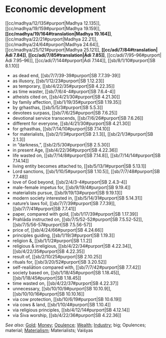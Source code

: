 # Economic development

[[cc/madhya/12/135#purport|Madhya 12.135]], [[cc/madhya/19/159#purport|Madhya 19.159]], **[[cc/madhya/19/164#translation|Madhya 19.164]]**, [[cc/madhya/22/21#purport|Madhya 22.21]], [[cc/madhya/24/64#purport|Madhya 24.64]], [[cc/madhya/25/121#purport|Madhya 25.121]], **[[cc/adi/7/84#translation|Ādi 7.84]]**, **[[cc/adi/7/85#translation|Ādi 7.85]]**, [[cc/adi/7/95–96#purport|Ādi 7.95–96]], [[cc/adi/7/144#purport|Ādi 7.144]], [[sb/8/1/10#purport|SB 8.1.10]]

* as dead end, [[sb/7/7/39-39#purport|SB 7.7.39-39]]
* as illusory, [[sb/1/12/23#purport|SB 1.12.23]]
* as temporary, [[sb/4/22/35#purport|SB 4.22.35]]
* as time waster, [[sb/7/6/4-4#purport|SB 7.6.4-4]]
* atheists cited on, [[sb/4/21/30#purport|SB 4.21.30]]
* by family affection, [[sb/1/19/35#purport|SB 1.19.35]]
* by gṛhasthas, [[sb/5/5/3#purport|SB 5.5.3]]
* devotees surpass, [[sb/7/6/25#purport|SB 7.6.25]]
* devotional service transcends, [[sb/7/6/26#purport|SB 7.6.26]]
* different for everyone, [[sb/4/21/30#purport|SB 4.21.30]]
* for gṛhasthas, [[sb/7/14/10#purport|SB 7.14.10]]
* for materialists, [[sb/2/1/3#purport|SB 2.1.3]], [[sb/2/1/3#purport|SB 2.1.3]]
* in ”darkness,”, [[sb/2/5/30#purport|SB 2.5.30]]
* in present Age, [[sb/4/22/36#purport|SB 4.22.36]]
* life wasted on, [[sb/7/14/8#purport|SB 7.14.8]], [[sb/7/14/14#purport|SB 7.14.14]]
* living entity becomes attached to, [[sb/5/13/1#purport|SB 5.13.1]]
* Lord sanctions, [[sb/1/10/5#purport|SB 1.10.5]], [[sb/7/7/48#purport|SB 7.7.48]]
* love of God beyond, [[sb/2/4/3-4#purport|SB 2.4.3-4]]
* male-female impetus for, [[sb/9/19/4#purport|SB 9.19.4]]
* materialists pursue, [[sb/9/19/13#purport|SB 9.19.13]]
* modern society interested in, [[sb/5/14/31#purport|SB 5.14.31]]
* nature’s laws foil, [[sb/7/7/39#purport|SB 7.7.39]], [[sb/7/7/41#purport|SB 7.7.41]]
* paper, compared with gold, [[sb/1/17/39#purport|SB 1.17.39]]
* Prahlāda instructed on, [[sb/7/5/52-52#purport|SB 7.5.52-52]], [[sb/7/5/56-57#purport|SB 7.5.56-57]]
* price of, [[sb/4/24/66#purport|SB 4.24.66]]
* principles guiding, [[sb/1/19/3#purport|SB 1.19.3]]
* religion &, [[sb/1/1/2#purport|SB 1.1.2]]
* religious & irreligious, [[sb/4/22/34#purport|SB 4.22.34]], [[sb/4/22/35#purport|SB 4.22.35]]
* result of, [[sb/2/10/25#purport|SB 2.10.25]]
* rituals for, [[sb/3/20/52#purport|SB 3.20.52]]
* self-realiātion compared with, [[sb/7/7/42#purport|SB 7.7.42]]
* society based on, [[sb/1/18/45#purport|SB 1.18.45]], [[sb/1/18/45#purport|SB 1.18.45]]
* time wasted on, [[sb/4/22/37#purport|SB 4.22.37]]
* unnecessary, [[sb/10/10/9#purport|SB 10.10.9]], [[sb/10/10/16#purport|SB 10.10.16]]
* via cow protection, [[sb/10/6/19#purport|SB 10.6.19]]
* via cows & land, [[sb/1/10/4#purport|SB 1.10.4]]
* via religious principles, [[sb/4/12/14#purport|SB 4.12.14]]
* via Śiva worship, [[sb/4/22/36#purport|SB 4.22.36]]

*See also:* [Gold](entries/gold.md); [Money](entries/money.md); [Opulence](entries/opulence.md); [Wealth](entries/wealth.md); [Industry](entries/industry.md); big; Opulences; material; [Materialism](entries/materialism.md); Materialists; Vaiśyas
